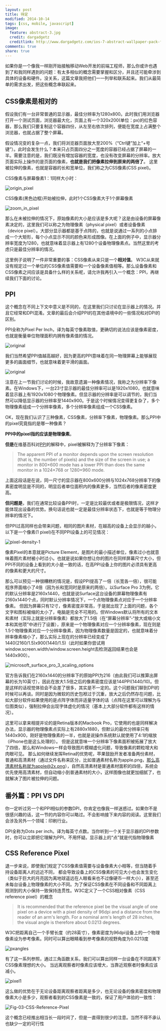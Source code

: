 ```yaml
---
layout: post
title: 待定
modified: 2014-10-14
tags: [css, mobile, javascript]
image:
  feature: abstract-3.jpg
  credit: dargadgetz
  creditlink: http://www.dargadgetz.com/ios-7-abstract-wallpaper-pack-for-iphone-5-and-ipod-touch-retina/
comments: true
share: true
---
```


如果你是一个像我一样刚开始接触移动Web开发的前端工程师，那么你或许也遇到了和我同样遇到的问题：有太多相似的概念需要掌握和区分，并且还可能牵涉到具体的设备和硬件。没关系，这篇文章我把他们一一列举和联系起来。我们从最简单的需求出发，把这些概念串联起来。

## CSS像素是相对的

假设我们有一台非常普通的显示器，最佳分辨率为1280x800。此时我们用浏览器打开一个测试页面，浏览器最大化，页面上有一个320x200(单位：px)的红色容器，那么我们只要复制这个容器四份，从左至右依次排列，便能在宽度上占满整个浏览器，也就占据了整个屏幕。

假设情况变的复杂一点，我们将浏览器页面放大至200%（“Ctrl键”加上“+号键”）。此时会发生什么？本来只占页面四分之一宽度的容器已经占据了屏幕的一半。需要注意的是，我们既没有增加容器的宽度，也没有改变屏幕的分辨率。放大页面实际上操作的是页面的像素，**也就是我们把像素拉伸到原来的两倍了**。 这里被拉伸的像素，也就是容器的长和宽单位，我们称之为CSS像素(CSS pixel)。

CSS像素与屏幕像素1：1同样大小时：

![origin_pixel](./images/ppi/csspixels_100.gif)

CSS像素(黑色边框)开始被拉伸，此时1个CSS像素大于1个屏幕像素

![zoom_in_pixel](./images/ppi/csspixels_in.gif)

那么在未被拉伸的情况下，原始像素的大小是应该是多大呢？这是由设备的屏幕像素决定的，这里我们可以称之为物理像素（physical pixel）或者设备像素（device pixel）。大部分显示器都是基于点阵的，也就是说通过一系列的小点排成一个大矩形，每个小点显示不同的颜色来形成图像。在上面的例子中，显示器分辨率宽度为1280，也就意味着显示器上有1280个设备物理像素点。当然这里的考虑只是最佳分辨率的情况。

这里例子说明了一件非常重要的事：CSS像素从来只是一个**相对值**。 W3C从来就没有规定过一个单位的CSS像素值需要和一个设备像素值相等。那么设备像素和CSS像素之间应该是具备什么样的关系呢，请允许我再引入一个概念：PPI，再继续我们下面的讨论。



## PPI

这个概念在不同上下文中意义是不同的，在这里我们只讨论在显示器上的情况。并且它经常和DPI混淆。文章的最后会介绍PPI的在其他语境中的一些情况和对DPI的区别。

PPI全称为Pixel Per Inch，译为每英寸像素取值，更确切的说法应该是像素密度，也就是衡量单位物理面积内拥有像素值的情况。

![original](./images/ppi/original.png)

我们当然希望PPI值越高越好，因为更高的PPI意味着在同一物理屏幕上能够展现更多的画面细节，也就意味着更平滑的画面。

![original](./images/ppi/original.jpg)


注意在上一节我们讨论的时候，我故意遗漏一种像素情况，我称之为分辨率下像素。在Windows下，一台23寸显示器的最佳分辨率可以是1920x1080，也就意味着显示器上有1920x1080个物理像素。但显示器的分辨率是可以调节的，我们当然可以降低显示器的分辨率至1440x900。于是这个时候情况变得更复杂了，多个物理像素组成一个分辨率像素，多个分辨率像素组成一个CSS像素。

OK，现在我们认识了三种像素，CSS像素，分辨率下像素，物理像素。那么PPI中的pixel究竟指的是哪一种像素？

**PPI中的pixel指的应该是物理像素**。

**但是**在维基百科对[PPI](http://en.wikipedia.org/wiki/Pixel_density)的解释中，pixel被解释为了分辨率下像素：

>The apparent PPI of a monitor depends upon the screen resolution (that is, the number of pixels) and the size of the screen in use; a monitor in 800×600 mode has a lower PPI than does the same monitor in a 1024×768 or 1280×960 mode.

上面这段话是在说，同一尺寸的显示器在800x600分辨与1024x768分辨率下的像素密度明显是不同的，明显后者单位面积内的像素更多，当然后者的像素密度更高。

**但问题是**，我们在通常比较设备PPI时，一定是比较最优或者是极限情况，这样才能体现出设备的优势。换句话说也就一定是最佳分辨率状态下，也就是等于物理分辨率的情况下。


但PPI过高同样也会带来问题，相同的图片素材，在越高的设备上会显示的越小，以下是一个像素(1 pixel)在不同PPI设备上的可见情况：

![pixel-density-1](./images/ppi/pixel-density-1.png)

像素Pixel的本意就是Picture Element，是图片的最小描述单位，像素过小也就意味着图片素材被小时过小。也就是说如果你想让你的图片在同样屏幕尺寸大小，但PPI不同的设备上看到的大小是一致的话，在高PPI设备上你的图片必须具有更高的像素和更大的尺寸。

那么可以预见一种很糟糕的情况是，假设PPI提高了一倍（长宽各一倍），很可能程序界面缩小了4倍（因为长和宽同时是原来的两倍）。以Surface Pro 3为例，它的默认分辨率是2160x1440，也就是说Surface这台设备的屏幕物理像素有2160x1440个点，同时默认分辨率情况下，一个点物理像素点对应于一个分辨率像素。 但因为屏幕只有12寸，像素密度非常高，于是就出现了上面的问题，各个文字和图标被缩的太小了，电脑是完全不可用的。但Windows默认将所有的文本和素材（实际上就是分辨率像素）都放大了1.5倍（在“屏幕分辨率”-“放大或缩小文本和其他项”中进行了设置），原来是一个物理像素对应一个分辨率像素，现在则是1.5个物理像素对应一个分辨率像素，因为物理像素数量是固定的，也就意味着分辨率像素缩小了，那么实际上现在的分辨率已经变成了1440(2160/1.5)x900(1440/1.5)（此时如果你尝试用window.screen.width/window.screen.height去检测返回结果也会是1440x900）。

![microsoft_surface_pro_3_scaling_options](./images/ppi/microsoft_surface_pro_3_scaling_options.png)

官方告诉我们在2160x1440的分辨率下的原始PPI为216（由此我们可以推算出屏幕的长为10英寸），因此在放大1.5倍之后的像素密度应该是144PPI(1440/10)。但是这样的话视觉体验会不会差了很多，其实是不一定的。这个问题我们聊到DPI的时候可以再谈。同时是因为微软的历史包袱过于沉重，放大之后仍然存在问题，比如大部分软件如果使用的是点阵字体而非适量字体的话（点阵在这里可以理解为与位图类似），强制拉伸会出现字体虚化的情况（基本上大部分软件都有这样的情况）。

这里可以拿来相提并论的是Retina版本的Macbook Pro，它使用的也是同样解决办法，显示器的物理像素点实际上有2880x1880，但默认的最优分辨率只有1440x900，刚好是物理像素的一半，也就是说操作系统默认就使用了4:1的缩放（iPhone也是这么处理的）。	但是这就意味一个分辨率下像素面积被拓展了放大了四倍，那么和Windows一样会导致图片模糊虚化问题，导致像素的颗粒增大和肉眼可见。 那么如何继续发挥Retina的优势呢，苹果鼓励开发者准备两份素材，普通和高清素材（通过文件名称来区分，比如普通素材名称为apple.png，那么高清素材名称就为apple@2x.png），自然高清素材是普通素材面积的四倍，系统会优先使用高清素材，但自动缩小到普通素材的大小，这样图像也就更加细腻了，也就解决了图片被拉伸的问题。

## 番外篇：PPI VS DPI

你一定听过另一个和PPI相似的参数DPI，你肯定也像我一样迷惑过。如果你不是很感兴趣的话，这一节的内容你可以略过。不会影响接下来内容的阅读。这里我们会涉及另外一个领域：印刷行业。

DPI全称为Dots per inch。译为每英寸点数。当你听到一个关于显示器的DPI参数时，你可以立即把它理解为PPI，不用怀疑。显示器上的“点”就是代指物理像素





## CSS Reference Pixel

退一步来说，即使我们规定了CSS像素值需要与设备像素大小相等，但当随着手持设备距离人的远近不同， 都会导致设备上的CSS像素的可见大小也会发生变化（类似于巨大的月亮因为离地球遥远在人眼看来也不过像硬币一样大小），甚至还未每台设备上物理像素的大小不同。为了保证CSS像素在不同设备和不同距离上观测到的大小保持一致保持连贯性。W3C定义了一个CSS相对像素（CSS reference pixel）的概念

> It is recommended that the reference pixel be the visual angle of one pixel on a device with a pixel density of 96dpi and a distance from the reader of an arm's length. For a nominal arm's length of 28 inches, the visual angle is therefore about 0.0213 degrees.


W3C把距离自己一个手臂长度（约28英寸），像素密度为96dpi设备上的一个物理像素设为参考像素。同时可以算出眼睛看到参考像素的视野角度为0.0213度

![pxangles](./images/ppi/pxangles.png)

有了这一系列参照，通过三角函数关系，我们可以算出同样一台设备在不同距离下CSS像素理想的大小。 当远离观察者时像素应该增大，当靠近观察者时像素应该减小。

![pixel1](./images/ppi/pixel1.png)

这么做的优势在于无论设备距离观察者距离是多少，也无论设备的像素密度和物理像素大小是多少，观察者看到的CSS像素是一致的，保证了用户体验的一致性：

![Fig-03-CSS-Reference-Pixel](./images/ppi/Fig-03-CSS-Reference-Pixel.jpg)

这个概念已经推出相当长一段时间了，但是一直得到很少的注意。当然不得不承认也缺少一定的可行性













